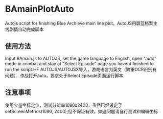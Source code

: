 # BAmainPlotAuto
Autojs script for finishing Blue Archieve main line plot。AutoJS用碧蓝档案主线剧情自动完成脚本
## 使用方法
Input BAmain.js to AUTOJS, set the game language to English, open "auto" mode in combat and stay at "Select Episode" page you havent finished to run the script.HF
AUTOJS/AUTOJSX导入，游戏语言为英文（繁重OCR识别有问题），作战打开auto，要求处于Select Episode页面运行脚本
## 注意事项
使用少量坐标定位，测试分辨率1090x2400，虽然已经设定了setScreenMetrics(1080, 2400);但不保证有效，如遇问题请自行测试和编辑坐标
